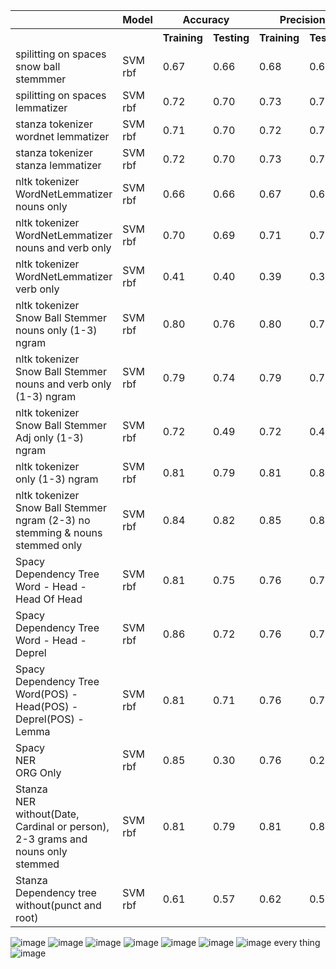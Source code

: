 <table>
  <tr>
    <th></th>
    <th>Model</th>
    <th colspan="2">Accuracy</th>
    <th colspan="2">Precision</th>
    <th colspan="2">Recall</th>
    <th colspan="2">F1 Score</th>
  </tr>
  <tr>
    <th></th>
    <th></th>
    <th>Training</th>
    <th>Testing</th>
    <th>Training</th>
    <th>Testing</th>
    <th>Training</th>
    <th>Testing</th>
    <th>Training</th>
    <th>Testing</th>
  </tr>
  <tr>
    <td>spilitting on spaces<br>snow ball stemmmer</td>
    <td>SVM rbf</td>
    <td>0.67</td>
    <td>0.66</td>
    <td>0.68</td>
    <td>0.67</td>
    <td>0.66</td>
    <td>0.66</td>
    <td>0.67</td>
    <td>0.66</td>
  </tr>
  <tr>
    <td>spilitting on spaces<br>lemmatizer</td>
    <td>SVM rbf</td>
    <td>0.72</td>
    <td>0.70</td>
    <td>0.73</td>
    <td>0.71</td>
    <td>0.71</td>
    <td>0.70</td>
    <td>0.72</td>
    <td>0.70</td>
  </tr>
  <tr>
    <td>stanza tokenizer<br>wordnet lemmatizer</td>
    <td>SVM rbf</td>
    <td>0.71</td>
    <td>0.70</td>
    <td>0.72</td>
    <td>0.71</td>
    <td>0.71</td>
    <td>0.70</td>
    <td>0.71</td>
    <td>0.69</td>
  </tr>
  <tr>
    <td>stanza tokenizer<br>stanza lemmatizer</td>
    <td>SVM rbf</td>
    <td>0.72</td>
    <td>0.70</td>
    <td>0.73</td>
    <td>0.72</td>
    <td>0.71</td>
    <td>0.70</td>
    <td>0.72</td>
    <td>0.69</td>
  </tr>
  <tr>
    <td>nltk tokenizer<br>WordNetLemmatizer<br>nouns only</td>
    <td>SVM rbf</td>
    <td>0.66</td>
    <td>0.66</td>
    <td>0.67</td>
    <td>0.66</td>
    <td>0.66</td>
    <td>0.66</td>
    <td>0.66</td>
    <td>0.65</td>
  </tr>
  <tr>
    <td>nltk tokenizer<br>WordNetLemmatizer<br>nouns and verb only</td>
    <td>SVM rbf</td>
    <td>0.70</td>
    <td>0.69</td>
    <td>0.71</td>
    <td>0.70</td>
    <td>0.69</td>
    <td>0.69</td>
    <td>0.70</td>
    <td>0.69</td>
  </tr>
  <tr>
    <td>nltk tokenizer<br>WordNetLemmatizer<br>verb only</td>
    <td>SVM rbf</td>
    <td>0.41</td>
    <td>0.40</td>
    <td>0.39</td>
    <td>0.38</td>
    <td>0.40</td>
    <td>0.40</td>
    <td>0.39</td>
    <td>0.38</td>
  </tr>
  <tr>
    <td>nltk tokenizer<br>Snow Ball Stemmer<br>nouns only (1-3) ngram</td>
    <td>SVM rbf</td>
    <td>0.80</td>
    <td>0.76</td>
    <td>0.80</td>
    <td>0.78</td>
    <td>0.80</td>
    <td>0.76</td>
    <td>0.79</td>
    <td>0.75</td>
  </tr>
  <tr>
    <td>nltk tokenizer<br>Snow Ball Stemmer<br>nouns and verb only (1-3) ngram</td>
    <td>SVM rbf</td>
    <td>0.79</td>
    <td>0.74</td>
    <td>0.79</td>
    <td>0.75</td>
    <td>0.79</td>
    <td>0.74</td>
    <td>0.77</td>
    <td>0.73</td>
  </tr>
  <tr>
    <td>nltk tokenizer<br>Snow Ball Stemmer<br>Adj only (1-3) ngram</td>
    <td>SVM rbf</td>
    <td>0.72</td>
    <td>0.49</td>
    <td>0.72</td>
    <td>0.46</td>
    <td>0.72</td>
    <td>0.49</td>
    <td>0.71</td>
    <td>0.46</td>
  </tr>
  <tr>
    <td>nltk tokenizer<br>only (1-3) ngram</td>
    <td>SVM rbf</td>
    <td>0.81</td>
    <td>0.79</td>
    <td>0.81</td>
    <td>0.81</td>
    <td>0.81</td>
    <td>0.79</td>
    <td>0.79</td>
    <td>0.78</td>
  </tr>
  <tr>
    <td>nltk tokenizer<br>Snow Ball Stemmer<br>ngram (2-3) no stemming & nouns stemmed only</td>
    <td>SVM rbf</td>
    <td>0.84</td>
    <td>0.82</td>
    <td>0.85</td>
    <td>0.83</td>
    <td>0.84</td>
    <td>0.82</td>
    <td>0.83</td>
    <td>0.81</td>
  </tr>
  <tr>
    <td>Spacy<br>Dependency Tree</br>Word - Head - Head Of Head</td>
    <td>SVM rbf</td>
    <td>0.81</td>
    <td>0.75</td>
    <td>0.76</td>
    <td>0.75</td>
    <td>0.77</td>
    <td>0.79</td>
    <td>0.80</td>
    <td>0.80</td>
  </tr>
  <tr>
    <td>Spacy<br>Dependency Tree</br>Word - Head - Deprel</td>
    <td>SVM rbf</td>
    <td>0.86</td>
    <td>0.72</td>
    <td>0.76</td>
    <td>0.71</td>
    <td>0.80</td>
    <td>0.73</td>
    <td>0.80</td>
    <td>0.76</td>
  </tr>
  <tr>
    <td>Spacy<br>Dependency Tree</br>Word(POS) - Head(POS) - Deprel(POS) - Lemma</td>
    <td>SVM rbf</td>
    <td>0.81</td>
    <td>0.71</td>
    <td>0.76</td>
    <td>0.71</td>
    <td>0.81</td>
    <td>0.76</td>
    <td>0.86</td>
    <td>0.72</td>
  </tr>
  <tr>
    <td>Spacy<br>NER</br> ORG Only</td>
    <td>SVM rbf</td>
    <td>0.85</td>
    <td>0.30</td>
    <td>0.76</td>
    <td>0.25</td>
    <td>0.86</td>
    <td>0.26</td>
    <td>0.80</td>
    <td>0.22</td>
  </tr>
  <tr>
    <td>Stanza<br>NER</br> without(Date, Cardinal or person), 2-3 grams  and nouns only stemmed</td>
    <td>SVM rbf</td>
    <td> 0.81</td>
    <td>0.79</td>
    <td>0.81</td>
    <td>0.80</td>
    <td>0.79</td>
    <td>0.79</td>
    <td>0.80</td>
    <td>0.78</td>
  </tr>
  <tr>
    <td>Stanza<br>Dependency tree</br> without(punct and root)</td>
    <td>SVM rbf</td>
    <td> 0.61</td>
    <td>0.57</td>
    <td>0.62</td>
    <td>0.56</td>
    <td>0.61</td>
    <td>0.57</td>
    <td>0.59</td>
    <td>0.52</td>
  </tr>
</table>

![image](https://github.com/user-attachments/assets/6faaa072-1252-4a4a-bbc1-12de78a46038)
![image](https://github.com/user-attachments/assets/f2c1112f-4b39-40a5-b61f-fbc49e756fa1)
![image](https://github.com/user-attachments/assets/a5735f0d-f4b6-453d-9b59-dc6fc9eb8496)
![image](https://github.com/user-attachments/assets/22d02054-f74f-4cac-9f6c-9b0790067fb7)
![image](https://github.com/user-attachments/assets/cf9d4675-c1e0-441c-9514-f0e56a7c340d)
![image](https://github.com/user-attachments/assets/4bb9bd7b-8a3d-43b7-a54b-6f68ceca6dfc)
![image](https://github.com/user-attachments/assets/bbd03fac-7f24-4759-b6d6-e2041b1545cf)
every thing
![image](https://github.com/user-attachments/assets/d6cd0ace-6a65-40df-b6ce-b8040d384c48)


